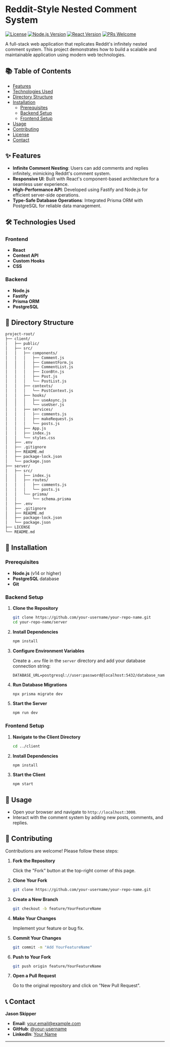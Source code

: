 # Reddit-Style Nested Comment System

[![License](https://img.shields.io/badge/License-MIT-blue.svg)](LICENSE)
[![Node.js Version](https://img.shields.io/badge/Node.js-v14+-green.svg)](https://nodejs.org/)
[![React Version](https://img.shields.io/badge/React-17+-blue.svg)](https://reactjs.org/)
[![PRs Welcome](https://img.shields.io/badge/PRs-welcome-brightgreen.svg)](#contributing)

A full-stack web application that replicates Reddit's infinitely nested comment system. This project demonstrates how to build a scalable and maintainable application using modern web technologies.

## 📚 Table of Contents

- [Features](#-features)
- [Technologies Used](#-technologies-used)
- [Directory Structure](#-directory-structure)
- [Installation](#-installation)
  - [Prerequisites](#prerequisites)
  - [Backend Setup](#backend-setup)
  - [Frontend Setup](#frontend-setup)
- [Usage](#-usage)
- [Contributing](#-contributing)
- [License](#-license)
- [Contact](#-contact)

## ✨ Features

- **Infinite Comment Nesting**: Users can add comments and replies infinitely, mimicking Reddit's comment system.
- **Responsive UI**: Built with React's component-based architecture for a seamless user experience.
- **High-Performance API**: Developed using Fastify and Node.js for efficient server-side operations.
- **Type-Safe Database Operations**: Integrated Prisma ORM with PostgreSQL for reliable data management.

## 🛠 Technologies Used

### Frontend

- **React**
- **Context API**
- **Custom Hooks**
- **CSS**

### Backend

- **Node.js**
- **Fastify**
- **Prisma ORM**
- **PostgreSQL**

## 📂 Directory Structure

```bash
project-root/
├── client/
│   ├── public/
│   ├── src/
│   │   ├── components/
│   │   │   ├── Comment.js
│   │   │   ├── CommentForm.js
│   │   │   ├── CommentList.js
│   │   │   ├── IconBtn.js
│   │   │   ├── Post.js
│   │   │   └── PostList.js
│   │   ├── contexts/
│   │   │   └── PostContext.js
│   │   ├── hooks/
│   │   │   ├── useAsync.js
│   │   │   └── useUser.js
│   │   ├── services/
│   │   │   ├── comments.js
│   │   │   ├── makeRequest.js
│   │   │   └── posts.js
│   │   ├── App.js
│   │   ├── index.js
│   │   └── styles.css
│   ├── .env
│   ├── .gitignore
│   ├── README.md
│   ├── package-lock.json
│   └── package.json
├── server/
│   ├── src/
│   │   ├── index.js
│   │   ├── routes/
│   │   │   ├── comments.js
│   │   │   └── posts.js
│   │   └── prisma/
│   │       └── schema.prisma
│   ├── .env
│   ├── .gitignore
│   ├── README.md
│   ├── package-lock.json
│   └── package.json
├── LICENSE
└── README.md
```

## 🔧 Installation

### Prerequisites

- **Node.js** (v14 or higher)
- **PostgreSQL** database
- **Git**

### Backend Setup

1. **Clone the Repository**

   ```bash
   git clone https://github.com/your-username/your-repo-name.git
   cd your-repo-name/server
   ```

2. **Install Dependencies**

   ```bash
   npm install
   ```

3. **Configure Environment Variables**

   Create a `.env` file in the `server` directory and add your database connection string:

   ```env
   DATABASE_URL=postgresql://user:password@localhost:5432/database_name
   ```

4. **Run Database Migrations**

   ```bash
   npx prisma migrate dev
   ```

5. **Start the Server**

   ```bash
   npm run dev
   ```

### Frontend Setup

1. **Navigate to the Client Directory**

   ```bash
   cd ../client
   ```

2. **Install Dependencies**

   ```bash
   npm install
   ```

3. **Start the Client**

   ```bash
   npm start
   ```

## 🚀 Usage

- Open your browser and navigate to `http://localhost:3000`.
- Interact with the comment system by adding new posts, comments, and replies.

## 🤝 Contributing

Contributions are welcome! Please follow these steps:

1. **Fork the Repository**

   Click the "Fork" button at the top-right corner of this page.

2. **Clone Your Fork**

   ```bash
   git clone https://github.com/your-username/your-repo-name.git
   ```

3. **Create a New Branch**

   ```bash
   git checkout -b feature/YourFeatureName
   ```

4. **Make Your Changes**

   Implement your feature or bug fix.

5. **Commit Your Changes**

   ```bash
   git commit -m "Add YourFeatureName"
   ```

6. **Push to Your Fork**

   ```bash
   git push origin feature/YourFeatureName
   ```

7. **Open a Pull Request**

   Go to the original repository and click on "New Pull Request".


## 📞 Contact

**Jason Skipper**

- **Email**: [your.email@example.com](mailto:jasonskipper0831@gmail.com)
- **GitHub**: [@your-username](https://github.com/jasonskipper)
- **LinkedIn**: [Your Name](https://www.linkedin.com/in/jason-skipper)

---
